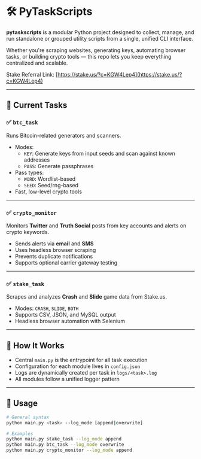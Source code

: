 # 🛠️ PyTaskScripts

**pytaskscripts** is a modular Python project designed to collect, manage, and run standalone or grouped utility scripts from a single, unified CLI interface.

Whether you're scraping websites, generating keys, automating browser tasks, or building crypto tools — this repo lets you keep everything centralized and scalable.

Stake Referral Link: [https://stake.us/?c=KGW4Lep4](https://stake.us/?c=KGW4Lep4)


---

## 🚀 Current Tasks

### ✅ `btc_task`
Runs Bitcoin-related generators and scanners.

- Modes:
  - `KEY`: Generate keys from input seeds and scan against known addresses
  - `PASS`: Generate passphrases
- Pass types:
  - `WORD`: Wordlist-based
  - `SEED`: Seed/rng-based
- Fast, low-level crypto tools

---

### ✅ `crypto_monitor`
Monitors **Twitter** and **Truth Social** posts from key accounts and alerts on crypto keywords.

- Sends alerts via **email** and **SMS**
- Uses headless browser scraping
- Prevents duplicate notifications
- Supports optional carrier gateway testing

---

### ✅ `stake_task`
Scrapes and analyzes **Crash** and **Slide** game data from Stake.us.

- Modes: `CRASH`, `SLIDE`, `BOTH`
- Supports CSV, JSON, and MySQL output
- Headless browser automation with Selenium

---

## 🧰 How It Works

- Central `main.py` is the entrypoint for all task execution
- Configuration for each module lives in `config.json`
- Logs are dynamically created per task in `logs/<task>.log`
- All modules follow a unified logger pattern

---

## 🔧 Usage

```bash
# General syntax
python main.py <task> --log_mode [append|overwrite]

# Examples
python main.py stake_task --log_mode append
python main.py btc_task --log_mode overwrite
python main.py crypto_monitor --log_mode append
